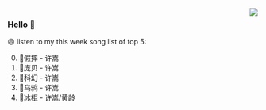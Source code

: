 <img align="right"  src="https://github-readme-stats.vercel.app/api/top-langs/?username=kvnZero" />

### Hello 👋

😄 listen to my this week song list of top 5:

0. 🌈假摔 - 许嵩
1. 🌈庞贝 - 许嵩
2. 🌈科幻 - 许嵩
3. 🌈乌鸦 - 许嵩
4. 🌈冰柜 - 许嵩/黄龄

